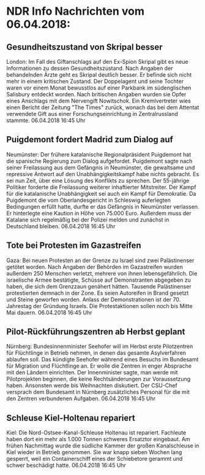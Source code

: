 # NDR Info Nachrichten vom 06.04.2018:


## Gesundheitszustand von Skripal besser
London: Im Fall des Giftanschlags auf den Ex-Spion Skripal gibt es neue Informationen zu dessen Gesundheitszustand. Nach Angaben der behandelnden Ärzte geht es Skripal deutlich besser. Er befinde sich nicht mehr in einem kritischen Zustand. Der Doppelagent und seine Tochter waren vor einem Monat bewusstlos auf einer Parkbank im südenglischen Salisbury entdeckt worden. Nach britischen Angaben wurden sie Opfer eines Anschlags mit dem Nervengift Nowitschok. Ein Kremlvertreter wies einen Bericht der Zeitung "The Times" zurück, wonach das bei dem Attentat verwendete Gift aus einer Forschungseinrichtung in Zentralrussland stammte. 06.04.2018 16:45 Uhr 

## Puigdemont fordert Madrid zum Dialog auf
Neumünster: Der frühere katalanische Regionalpräsident Puigdemont hat die spanische Regierung zum Dialog aufgefordet. Puigdemont sagte nach seiner Freilassung aus dem Gefängnis in Neumünster, die gewaltsame und repressive Antwort auf den Unabhängigkeitskampf habe nichts gebracht. Es sei nun Zeit, über eine Lösung des Konflikts zu sprechen. Der 55-jährige Politiker forderte die Freilassung weiterer inhaftierter Mitstreiter. Der Kampf für die katalanische Unabhängigkeit sei auch ein Kampf für Demokratie. Da Puigdemont die vom Oberlandesgericht in Schleswig auferlegten Bedingungen erfüllt hatte, durfte er das Gefängnis in Neumünster verlassen. Er hinterlegte eine Kaution in Höhe von 75.000 Euro. Außerdem muss der Katalane  sich regelmäßig bei der Polizei melden und zunächst in Deutschland bleiben. 06.04.2018 16:45 Uhr 

## Tote bei Protesten im Gazastreifen
Gaza:	Bei neuen Protesten an der Grenze zu Israel sind zwei Palästinenser getötet worden. Nach Angaben der Behörden im Gazastreifen wurden außerdem 250 Menschen verletzt, mehrere von ihnen lebensgefährlich. Die israelische Armee bestätigte, Schüsse auf Demonstranten abgegeben zu haben, die sich dem Grenzzaun genähert hätten. Tausende Palästinenser protestierten demnach in der Zone. Es seien Autoreifen in Brand gesetzt und Steine geworfen worden. Anlass der Demonstrationen ist der 70. Jahrestag der Gründung Israels. Die Protestaktionen sollen noch bis Mitte Mai dauern. 06.04.2018 16:45 Uhr 

## Pilot-Rückführungszentren ab Herbst geplant
Nürnberg: Bundesinnenminister Seehofer will im Herbst erste Pilotzentren für Flüchtlinge in Betrieb nehmen, in denen das gesamte Asylverfahren ablaufen soll. Das kündigte Seehofer während eines Besuchs im Bundesamt für Migration und Flüchtlinge an. Er wolle die Zentren in enger Absprache mit den Ländern einrichten. Der Innenminister sagte, man werde mit Pilotprojekten beginnen, die keine Rechtsänderungen zur Voraussetzung haben. Ansonsten werde bis Weihnachten diskutiert. Der CSU-Chef versprach dem Bundesamt in Nürnberg zusätzliches Personal für die mit den Zentren verbundenen Aufgaben. 06.04.2018 16:45 Uhr 

## Schleuse Kiel-Holtenau repariert
Kiel: Die Nord-Ostsee-Kanal-Schleuse Holtenau ist repariert. Fachleute haben dort ein mehr als 1.000 Tonnen schweres Ersatztor eingebaut. Am frühen Nachmittag wurde die südliche Kammer der großen Kanalschleuse in Kiel wieder in Betrieb genommen. Sie war knapp sieben Wochen lang gesperrt, weil ein Containerschiff eines der Schiebetore gerammt und schwer beschädigt hatte. 06.04.2018 16:45 Uhr 
